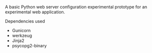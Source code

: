 A basic Python web server configuration experimental prototype for an experimental web application. 

Dependencies used

  - Gunicorn
  - werkzeug
  - Jinja2
  - psycopg2-binary
